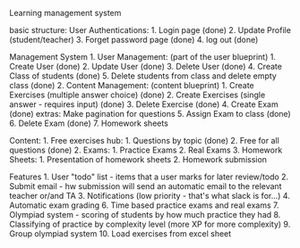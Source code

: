 Learning management system

basic structure:
User Authentications:
    1. Login page (done) 
    2. Update Profile (student/teacher)
    3. Forget password page (done)
    4. log out (done)
       
Management System
    1. User Management: (part of the user blueprint)
        1. Create User (done)
        2. Update User (done)
        3. Delete User (done)
        4. Create Class of students (done)
        5. Delete students from class and delete empty class (done)
    2. Content Management: (content blueprint)
        1. Create Exercises (multiple answer choice) (done)
        2. Create Exercises (single answer - requires input) (done)
        3. Delete Exercise (done)
        4. Create Exam (done)
            extras:
            Make pagination for questions
        5. Assign Exam to class (done)   
        6. Delete Exam (done)
        7. Homework sheets 

Content:
    1. Free exercises hub:
        1. Questions by topic (done)
        2. Free for all questions (done)
    2. Exams:
        1. Practice Exams
        2. Real Exams
    3.  Homework Sheets:
        1. Presentation of homework sheets
        2. Homework submission 
        

Features
    1. User "todo" list - items that a user marks for later review/todo
    2. Submit email - hw submission will send an automatic email to the relevant teacher or/and TA 
    3. Notifications (low priority - that's what slack is for...)
    4. Automatic exam grading 
    6. Time based practice exams and real exams
    7. Olympiad system - scoring of students by how much practice they had
    8. Classifying of practice by complexity level (more XP for more complexity)
    9. Group olympiad system
    10. Load exercises from excel sheet
      
        


